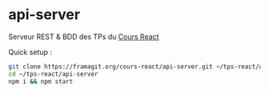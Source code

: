 # api-server

Serveur REST & BDD des TPs du [Cours React](https://framagit.org/cours-react)

Quick setup :

```bash
git clone https://framagit.org/cours-react/api-server.git ~/tps-react/api-server
cd ~/tps-react/api-server
npm i && npm start
```
